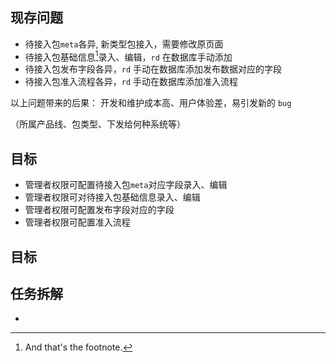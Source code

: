 ## 现存问题
- 待接入包`meta`各异, 新类型包接入，需要修改原页面
- 待接入包基础信息[^1]录入、编辑，`rd` 在数据库手动添加
- 待接入包发布字段各异，`rd` 手动在数据库添加发布数据对应的字段
- 待接入包准入流程各异，`rd` 手动在数据库添加准入流程
[^1]: And that's the footnote.

以上问题带来的后果：
开发和维护成本高、用户体验差，易引发新的 `bug`


（所属产品线、包类型、下发给何种系统等）

## 目标
- 管理者权限可配置待接入包`meta`对应字段录入、编辑
- 管理者权限可对待接入包基础信息录入、编辑
- 管理者权限可配置发布字段对应的字段
- 管理者权限可配置准入流程

## 目标


## 任务拆解
- 

